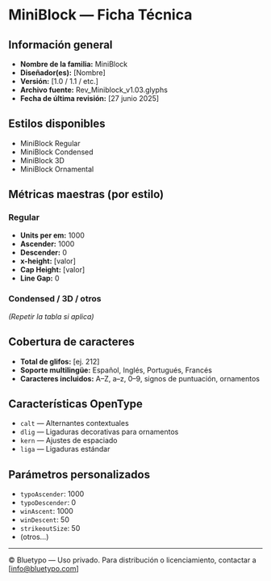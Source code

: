 # MiniBlock — Ficha Técnica

## Información general

- **Nombre de la familia:** MiniBlock
- **Diseñador(es):** [Nombre]
- **Versión:** [1.0 / 1.1 / etc.]
- **Archivo fuente:** Rev_Miniblock_v1.03.glyphs
- **Fecha de última revisión:** [27 junio 2025]

## Estilos disponibles

- MiniBlock Regular
- MiniBlock Condensed
- MiniBlock 3D
- MiniBlock Ornamental

## Métricas maestras (por estilo)

### Regular
- **Units per em:** 1000
- **Ascender:** 1000
- **Descender:** 0
- **x-height:** [valor]
- **Cap Height:** [valor]
- **Line Gap:** 0

### Condensed / 3D / otros
_(Repetir la tabla si aplica)_

## Cobertura de caracteres

- **Total de glifos:** [ej. 212]
- **Soporte multilingüe:** Español, Inglés, Portugués, Francés
- **Caracteres incluidos:** A–Z, a–z, 0–9, signos de puntuación, ornamentos

## Características OpenType

- `calt` — Alternantes contextuales
- `dlig` — Ligaduras decorativas para ornamentos
- `kern` — Ajustes de espaciado
- `liga` — Ligaduras estándar

## Parámetros personalizados

- `typoAscender`: 1000
- `typoDescender`: 0
- `winAscent`: 1000
- `winDescent`: 50
- `strikeoutSize`: 50
- (otros…)

---

© Bluetypo — Uso privado. Para distribución o licenciamiento, contactar a [info@bluetypo.com]
